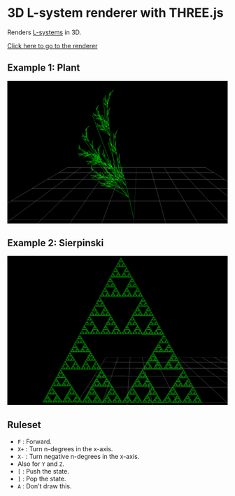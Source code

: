 # 3D L-system renderer with THREE.js

Renders [L-systems](https://en.wikipedia.org/wiki/L-system) in 3D.

[Click here to go to the renderer](https://darkeclipz.github.io/3d-l-systems/)

## Example 1: Plant

![demo1](demo1.PNG)

## Example 2: Sierpinski

![demo1](demo2.PNG) 

## Ruleset

 * `F` : Forward.
 * `X+` : Turn n-degrees in the x-axis.
 * `X-` : Turn negative n-degrees in the x-axis.
 * Also for `Y` and `Z`.
 * `[` : Push the state.
 * `]` : Pop the state.
 * `A` : Don't draw this.



